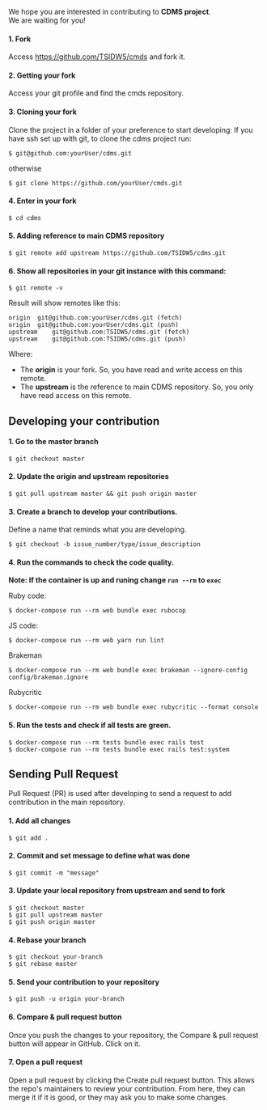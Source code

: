 We hope you are interested in contributing to **CDMS project**.     
We are waiting for you!

#### 1. Fork
Access https://github.com/TSIDW5/cmds and fork it.

#### 2. Getting your fork
Access your git profile and find the cmds repository.

#### 3. Cloning your fork
Clone the project in a folder of your preference to start developing:
If you have ssh set up with git, to clone the cdms project run:

	$ git@github.com:yourUser/cdms.git
    
otherwise

	$ git clone https://github.com/yourUser/cmds.git


#### 4. Enter in your fork

    $ cd cdms

#### 5. Adding reference to main CDMS repository

    $ git remote add upstream https://github.com/TSIDW5/cdms.git

#### 6. Show all repositories in your git instance with this command:

    $ git remote -v

Result will show remotes like this:

    origin	git@github.com:yourUser/cdms.git (fetch)
    origin	git@github.com:yourUser/cdms.git (push)
    upstream	git@github.com:TSIDW5/cdms.git (fetch)
    upstream	git@github.com:TSIDW5/cdms.git (push)

Where:

- The **origin** is your fork. So, you have read and write access on this remote.
- The **upstream** is the reference to main CDMS repository. So, you only have read access on this remote.

## Developing your contribution

#### 1. Go to the master branch

    $ git checkout master

#### 2. Update the origin and upstream repositories

    $ git pull upstream master && git push origin master

#### 3. Create a branch to develop your contributions.
Define a name that reminds what you are developing.

    $ git checkout -b issue_number/type/issue_description

#### 4. Run the commands to check the code quality.

**Note: If the container is up and runing change `run --rm` to `exec`**

Ruby code:
    
    $ docker-compose run --rm web bundle exec rubocop

JS code:
    
    $ docker-compose run --rm web yarn run lint

Brakeman

    $ docker-compose run --rm web bundle exec brakeman --ignore-config config/brakeman.ignore

Rubycritic

    $ docker-compose run --rm web bundle exec rubycritic --format console

#### 5. Run the tests and check if all tests are green.

    $ docker-compose run --rm tests bundle exec rails test
    $ docker-compose run --rm tests bundle exec rails test:system

## Sending Pull Request
Pull Request (PR) is used after developing to send a request to add contribution in the main repository. 

#### 1. Add all changes

    $ git add .

#### 2. Commit and set message to define what was done

    $ git commit -m "message"

#### 3. Update your local repository from upstream and send to fork

    $ git checkout master
    $ git pull upstream master
    $ git push origin master

#### 4. Rebase your branch

    $ git checkout your-branch
    $ git rebase master

#### 5. Send your contribution to your repository

    $ git push -u origin your-branch

#### 6. Compare & pull request button

  Once you push the changes to your repository, the Compare & pull request button will appear in GitHub. Click on it.

#### 7. Open a pull request

Open a pull request by clicking the Create pull request button. This allows the repo's maintainers to review your contribution. From here, they can merge it if it is good, or they may ask you to make some changes.